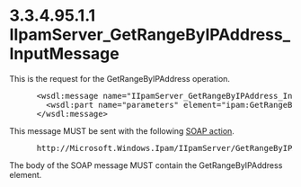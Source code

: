 <html dir="LTR" xmlns:mshelp="http://msdn.microsoft.com/mshelp" xmlns:ddue="http://ddue.schemas.microsoft.com/authoring/2003/5" xmlns:xlink="http://www.w3.org/1999/xlink" xmlns:tool="http://www.microsoft.com/tooltip">
 <body>
 <div id="header">
 <h1 class="heading">3.3.4.95.1.1 IIpamServer_GetRangeByIPAddress_InputMessage</h1>
 </div>
 <div id="mainSection">
 <div id="mainBody">
 <div id="allHistory" class="saveHistory"></div>
 <div id="sectionSection0" class="section" name="collapseableSection">
 

<p>This is the request for the GetRangeByIPAddress operation.</p>

<dl>
<dd>
<div><pre> &lt;wsdl:message name=&quot;IIpamServer_GetRangeByIPAddress_InputMessage&quot;&gt;
   &lt;wsdl:part name=&quot;parameters&quot; element=&quot;ipam:GetRangeByIPAddress&quot; /&gt;
 &lt;/wsdl:message&gt;
</pre></div>
</dd></dl>

<p>This message MUST be sent with the following <a href="21b4a631-8f28-420f-822f-c5f879d5046e.md#gt_c1358651-96c1-4ce0-8e1f-b0b7a94145e3">SOAP action</a>.</p>

<dl>
<dd>
<div><pre> http://Microsoft.Windows.Ipam/IIpamServer/GetRangeByIPAddress
</pre></div>
</dd></dl>

<p>The body of the SOAP message MUST contain the
GetRangeByIPAddress element.</p>


 </div>
 </div>
 </div>
 </body>
</html>